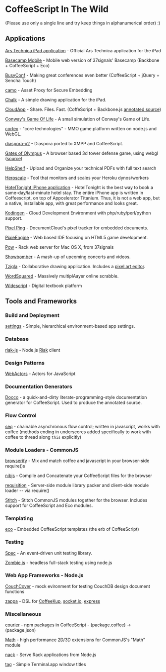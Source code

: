# CoffeeScript In The Wild
(Please use only a single line and try keep things in alphanumerical order) :)

## Applications
[Ars Technica iPad application](http://itunes.apple.com/us/app/ars-technica/id393859050?mt=8) - Official Ars Technica application for the iPad

[Basecamp Mobile](http://basecamphq.com/mobile/) - Mobile web version of 37signals' Basecamp (Backbone + CoffeeScript + Eco)

[BusyConf](http://busyconf.com/) - Making great conferences even better (CoffeeScript + jQuery + Sencha Touch)

[camo](https://github.com/atmos/camo) - Asset Proxy for Secure Embedding

[Chalk](http://chalk.37signals.com) - A simple drawing application for the iPad.

[CloudApp](http://getcloudapp.com) - Share. Files. Fast. (CoffeScript + Backbone.js [annotated source](http://cloudapp.github.com/engine))

[Conway's Game Of Life](https://github.com/showell/Game-Of-Life) - A small simulation of Conway's Game of Life.

[cortex](http://github.com/feisty) - "core technologies" - MMO game platform written on node.js and WebGL.

[diaspora-x2](http://github.com/bnolan/diaspora-x2) - Diaspora ported to XMPP and CoffeeScript.

[Gates of Olympus](http://gatesofolympus.com) - A browser based 3d tower defense game, using webgl ([source](http://github.com/rehno-lindeque/Gates-of-Olympus))

[HelpShelf](http://helpshelf.com/) - Upload and Organize your technical PDFs with full text search

[Heroscale](http://heroscale.com/) - Tool that monitors and scales your Heroku dynos/workers

[HotelTonight iPhone application](http://www.hoteltonight.com) - HotelTonight is the best way to book a same-day/last-minute hotel stay.  The entire iPhone app is written in Coffeescript, on top of Appcelerator Titanium.  Thus, it is not a web app, but a native, installable app, with great performance and looks great.

[Kodingen](http://kodingen.com/) - Cloud Development Environment with php/ruby/perl/python support.

[Pixel Ping](http://documentcloud.github.com/pixel-ping/) - DocumentCloud's pixel tracker for embedded documents.

[PixieEngine](http://pixieengine.com) - Web based IDE focusing on HTML5 game development.

[Pow](http://pow.cx/) - Rack web server for Mac OS X, from 37signals

[Showbomber](http://showbomber.com/) - A mash-up of upcoming concerts and videos.

[Tzigla](http://tzigla.com/) - Collaborative drawing application. Includes a [pixel art editor](http://tzigla.com/editor).

[WordSquared](http://wordsquared.com) - Massively multiplAayer online scrabble.

[Widescript](http://widescript.com) - Digital textbook platform

## Tools and Frameworks

### Build and Deployment
[settings](https://github.com/mgutz/node-settings) - Simple, hierarchical environment-based app settings.

### Database
[riak-js](https://github.com/frank06/riak-js) - Node.js [Riak](http://riak.basho.com) client

### Design Patterns
[WebActors](http://github.com/mental/webactors) - Actors for JavaScript

### Documentation Generators
[Docco](http://jashkenas.github.com/docco/) - a quick-and-dirty literate-programming-style documentation generator for CoffeeScript. Used to produce the annotated source.

### Flow Control
[seq](http://github.com/substack/node-seq) - chainable asynchronous flow control; written in javascript, works with coffee (methods ending in underscores added specifically to work with coffee to thread along `this` explicitly)

### Module Loaders - CommonJS
[browserify](http://github.com/substack/browserify) - Mix and match coffee and javascript in your browser-side require()s

[nibjs](http://github.com/blambeau/nib.js) - Compile and Concatenate your CoffeeScript files for the browser

[requisition](http://github.com/feisty/requisition) - Server-side module library packer and client-side module loader -- via require()

[Stitch](http://github.com/sstephenson/stitch) - Stitch CommonJS modules together for the browser. Includes support for CoffeeScript and Eco modules.

### Templating
[eco](http://github.com/sstephenson/eco) - Embedded CoffeeScript templates (the erb of CoffeeScript)

### Testing
[Spec](http://github.com/kitgoncharov/Spec) - An event-driven unit testing library.

[Zombie.js](http://zombie.labnotes.org) - headless full-stack testing using node.js

### Web App Frameworks - Node.js
[CouchCover](http://github.com/zdzolton/couch-cover) - mock evironment for testing CouchDB design document functions

[zappa](http://github.com/mauricemach/zappa) - DSL for [CoffeeKup](http://github.com/mauricemach/coffeekup), [socket.io](http://github.com/LearnBoost/Socket.IO), [express](http://github.com/visionmedia/express)

### Miscellaneous
[courier](http://github.com/feisty/courier) - npm packages in CoffeeScript - (package.coffee) -> (package.json)

[Math](http://github.com/feisty/math) - high performance 2D/3D extensions for CommonJS's "Math" module

[nack](http://github.com/josh/nack) - Serve Rack applications from Node.js

[tag](http://github.com/feisty/tag) - Simple Terminal.app window titles
